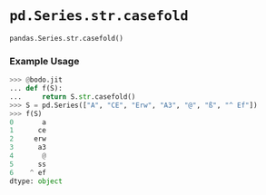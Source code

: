# `pd.Series.str.casefold`

`pandas.Series.str.casefold()`

### Example Usage

``` py
>>> @bodo.jit
... def f(S):
...     return S.str.casefold()
>>> S = pd.Series(["A", "CE", "Erw", "A3", "@", "ß", "^ Ef"])
>>> f(S)
0       a
1      ce
2     erw
3      a3
4       @
5      ss
6    ^ ef
dtype: object
```
